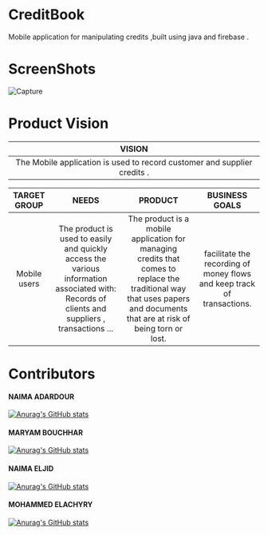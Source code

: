 # CreditBook

Mobile application for manipulating credits ,built using java and firebase .

# ScreenShots

![Capture](https://user-images.githubusercontent.com/98922186/200339212-0508188f-a00a-4f04-a04f-50b0f4d6a59c.PNG)

# Product Vision

|                                  VISION                                  |
| :----------------------------------------------------------------------: |
| The Mobile application is used to record customer and supplier credits . |

| TARGET GROUP |                                                                     NEEDS                                                                     |                                                                                  PRODUCT                                                                                  |                             BUSINESS GOALS                              |
| :----------: | :-------------------------------------------------------------------------------------------------------------------------------------------: | :-----------------------------------------------------------------------------------------------------------------------------------------------------------------------: | :---------------------------------------------------------------------: |
| Mobile users | The product is used to easily and quickly access the various information associated with: Records of clients and suppliers , transactions ... | The product is a mobile application for managing credits that comes to replace the traditional way that uses papers and documents that are at risk of being torn or lost. | facilitate the recording of money flows and keep track of transactions. |

# Contributors

<h4> NAIMA ADARDOUR </h4>

[![Anurag's GitHub stats](https://github-readme-stats.vercel.app/api?username=naima-adardor&count_private=true&show_icons=true&theme=radical)](https://github.com/omarlamin01/Dairy-Farm-Management-System)

<h4> MARYAM BOUCHHAR </h4>

[![Anurag's GitHub stats](https://github-readme-stats.vercel.app/api?username=MaryamBouchhar&count_private=true&show_icons=true&theme=tokyonight)](https://github.com/omarlamin01/Dairy-Farm-Management-System)

<h4> NAIMA ELJID</h4>

[![Anurag's GitHub stats](https://github-readme-stats.vercel.app/api?username=neimael&count_private=true&show_icons=true&theme=tokyonight)](https://github.com/omarlamin01/Dairy-Farm-Management-System)

<h4> MOHAMMED ELACHYRY</h4>

[![Anurag's GitHub stats](https://github-readme-stats.vercel.app/api?username=elachyry&count_private=true&show_icons=true&theme=tokyonight)](https://github.com/omarlamin01/Dairy-Farm-Management-System)
